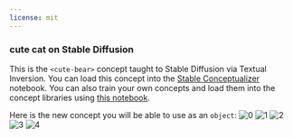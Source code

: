 ```yaml
---
license: mit
---
```

### cute cat on Stable Diffusion
This is the `<cute-bear>` concept taught to Stable Diffusion via Textual Inversion. You can load this concept into the [Stable Conceptualizer](https://colab.research.google.com/github/huggingface/notebooks/blob/main/diffusers/stable_conceptualizer_inference.ipynb) notebook. You can also train your own concepts and load them into the concept libraries using [this notebook](https://colab.research.google.com/github/huggingface/notebooks/blob/main/diffusers/sd_textual_inversion_training.ipynb).

Here is the new concept you will be able to use as an `object`:
![<cute-bear> 0](https://huggingface.co/sd-concepts-library/cute-cat/resolve/main/concept_images/3.jpeg)
![<cute-bear> 1](https://huggingface.co/sd-concepts-library/cute-cat/resolve/main/concept_images/0.jpeg)
![<cute-bear> 2](https://huggingface.co/sd-concepts-library/cute-cat/resolve/main/concept_images/2.jpeg)
![<cute-bear> 3](https://huggingface.co/sd-concepts-library/cute-cat/resolve/main/concept_images/1.jpeg)
![<cute-bear> 4](https://huggingface.co/sd-concepts-library/cute-cat/resolve/main/concept_images/4.jpeg)

